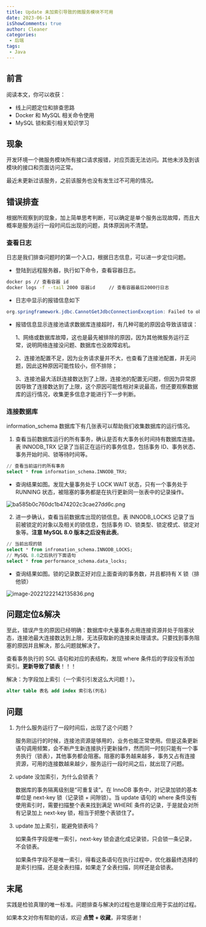```yaml
---
title: Update 未加索引导致的微服务模块不可用
date: 2023-06-14
isShowComments: true
author: Cleaner
categories: 
 - 后端
tags: 
 - Java
---
```


## 前言

阅读本文，你可以收获：

* 线上问题定位和排查思路
* Docker 和 MySQL 相关命令使用
* MySQL 锁和索引相关知识学习

## 现象

开发环境一个微服务模块所有接口请求报错，对应页面无法访问。其他未涉及到该模块的接口和页面访问正常。

最近未更新过该服务，之前该服务也没有发生过不可用的情况。

## 错误排查

根据所观察到的现象，加上简单思考判断，可以确定是单个服务出现故障，而且大概率是服务运行一段时间后出现的问题，具体原因尚不清楚。

### 查看日志

日志是我们排查问题时的第一个入口，根据日志信息，可以进一步定位问题。

* 登陆到远程服务器，执行如下命令，查看容器日志。

~~~sh
docker ps // 查看容器 id
docker logs -f --tail 2000 容器id		// 查看容器最后2000行日志
~~~

* 日志中显示的报错信息如下

```java
org.springframework.jdbc.CannotGetJdbcConnectionException: Failed to obtain JDBC Connection; nested exception is java.sql.SQLTransientConnectionException: HikariPool-1 - Connection is not available, request timed out after 30000ms.
```

* 报错信息显示连接池请求数据库连接超时，有几种可能的原因会导致该错误：

  1、网络或数据库故障，这也是最先被排除的原因，因为其他微服务运行正常，说明网络连接没问题、数据库也没故障宕机。

  2、连接池配置不足，因为业务请求量并不大，也查看了连接池配置，并无问题，因此这种原因可能性较小，但不排除；

  3、连接池最大活跃连接数达到了上限，连接池的配置无问题，但因为异常原因导致了连接数达到了上限，这个原因可能性相对来说最高，但还要观察数据库的运行情况，收集更多信息才能进行下一步判断。

### 连接数据库

information_schema 数据库下有几张表可以帮助我们收集数据库的运行情况。

1. 查看当前数据库运行的所有事务，确认是否有大事务长时间持有数据库连接。表 INNODB_TRX 记录了当前正在运行的事务信息，包括事务 ID、事务状态、事务开始时间、锁等待时间等。

~~~sql
// 查看当前运行的所有事务
select * from information_schema.INNODB_TRX;
~~~

* 查询结果如图。发现大量事务处于 LOCK WAIT 状态，只有一个事务处于 RUNNING 状态，被阻塞的事务都是在执行更新同一张表中的记录操作。

![ba585b0c760dc1b474202c3cae27dd6c.png](https://p3-juejin.byteimg.com/tos-cn-i-k3u1fbpfcp/09c268b6a7164b628a9b1d7d658ddf64~tplv-k3u1fbpfcp-zoom-1.image)

2. 进一步确认，查看当前数据库出现的锁信息。表 INNODB_LOCKS 记录了当前被锁定的对象以及相关的锁信息，包括事务 ID、锁类型、锁定模式、锁定对象等。**注意 MySQL 8.0 版本之后没有此表**。

~~~sql
// 当前出现的锁
select * from infromation_schema.INNODB_LOCKS;
// MySQL 8.0之后执行下面语句
select * from performance_schema.data_locks;
~~~

* 查询结果如图。锁的记录数正好对应上面查询的事务数，并且都持有 X 锁（排他锁）

![image-20221222142135836.png](https://p3-juejin.byteimg.com/tos-cn-i-k3u1fbpfcp/a66b16be038e489eb858d69cdb297be5~tplv-k3u1fbpfcp-zoom-1.image)

## 问题定位&解决

至此，错误产生的原因已经明确：数据库中大量事务占用连接资源并处于阻塞状态，连接池最大连接数达到上限，无法获取新的连接来处理请求。只要找到事务阻塞的原因并且解决，那么问题就解决了。

查看事务执行的 SQL 语句和对应的表结构，发现 where 条件后的字段没有添加索引。**更新导致了锁表**！！！

解决：为字段加上索引（一个索引引发这么大问题！）。

```sql
alter table 表名 add index 索引名(列名)
```

## 问题

1. 为什么服务运行了一段时间后，出现了这个问题？

   服务刚运行的时候，连接池资源是够用的，业务也能正常使用。但是这条更新语句调用频繁，会不断产生新连接执行更新操作，然而同一时刻只能有一个事务执行（锁表），其他事务都会阻塞。阻塞的事务越来越多，事务又占有连接资源，可用的连接数越来越少，服务运行一段时间之后，就出现了问题。

2. update 没加索引，为什么会锁表？

   数据库的事务隔离级别是“可重复读”。在 InnoDB 事务中，对记录加锁的基本单位是 next-key 锁（记录锁 + 间隙锁）。当 update 语句的 where 条件没有使用索引时，需要扫描整个表来找到满足 WHERE 条件的记录，于是就会对所有记录加上 next-key 锁，相当于把整个表锁住了。

3. update 加上索引，能避免锁表吗？

   如果条件字段是唯一索引，next-key 锁会退化成记录锁，只会锁一条记录，不会锁表。

   如果条件字段不是唯一索引，得看这条语句在执行过程中，优化器最终选择的是索引扫描，还是全表扫描，如果走了全表扫描，同样还是会锁表。

## 末尾

实践是检验真理的唯一标准。问题排查与解决的过程也是理论应用于实战的过程。

如果本文对你有帮助的话，欢迎 **点赞 + 收藏**，非常感谢！